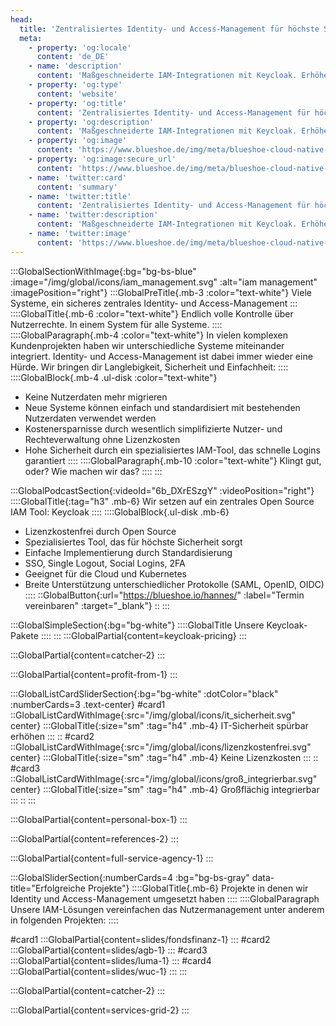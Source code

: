 ```yaml
---
head:
  title: 'Zentralisiertes Identity- und Access-Management für höchste Sicherheit und Effizienz'
  meta:
    - property: 'og:locale'
      content: 'de_DE'
    - name: 'description'
      content: 'Maßgeschneiderte IAM-Integrationen mit Keycloak. Erhöhe deine IT-Sicherheit ohne Lizenzkosten. Profitiere von 10 Jahren Erfahrung und über 200 erfolgreichen Projekten.'
    - property: 'og:type'
      content: 'website'
    - property: 'og:title'
      content: 'Zentralisiertes Identity- und Access-Management für höchste Sicherheit und Effizienz'
    - property: 'og:description'
      content: 'Maßgeschneiderte IAM-Integrationen mit Keycloak. Erhöhe deine IT-Sicherheit ohne Lizenzkosten. Profitiere von 10 Jahren Erfahrung und über 200 erfolgreichen Projekten.'
    - property: 'og:image'
      content: 'https://www.blueshoe.de/img/meta/blueshoe-cloud-native-devlopment.png'
    - property: 'og:image:secure_url'
      content: 'https://www.blueshoe.de/img/meta/blueshoe-cloud-native-devlopment.png'
    - name: 'twitter:card'
      content: 'summary'
    - name: 'twitter:title'
      content: 'Zentralisiertes Identity- und Access-Management für höchste Sicherheit und Effizienz'
    - name: 'twitter:description'
      content: 'Maßgeschneiderte IAM-Integrationen mit Keycloak. Erhöhe deine IT-Sicherheit ohne Lizenzkosten. Profitiere von 10 Jahren Erfahrung und über 200 erfolgreichen Projekten.'
    - name: 'twitter:image'
      content: 'https://www.blueshoe.de/img/meta/blueshoe-cloud-native-devlopment.png'
---
```


:::GlobalSectionWithImage{:bg="bg-bs-blue" :image="/img/global/icons/iam_management.svg" :alt="iam management" :imagePosition="right"}
  :::GlobalPreTitle{.mb-3 :color="text-white"}
    Viele Systeme, ein sicheres zentrales Identity- und Access-Management
  :::
  ::::GlobalTitle{.mb-6 :color="text-white"}
    Endlich volle Kontrolle über Nutzerrechte. In einem System für alle Systeme.
  ::::
  ::::GlobalParagraph{.mb-4 :color="text-white"}
    In vielen komplexen Kundenprojekten haben wir unterschiedliche Systeme miteinander integriert. Identity- und Access-Management ist dabei immer wieder eine Hürde. Wir bringen dir Langlebigkeit, Sicherheit und Einfachheit:
  ::::
  ::::GlobalBlock{.mb-4 .ul-disk :color="text-white"}
  - Keine Nutzerdaten mehr migrieren
  - Neue Systeme können einfach und standardisiert mit bestehenden Nutzerdaten verwendet werden
  - Kostenersparnisse durch wesentlich simplifizierte Nutzer- und Rechteverwaltung ohne Lizenzkosten
  - Hohe Sicherheit durch ein spezialisiertes IAM-Tool, das schnelle Logins garantiert
  ::::
  ::::GlobalParagraph{.mb-10 :color="text-white"}
    Klingt gut, oder? Wie machen wir das?
  ::::
:::

<!--- Wir haben diesen Schmerz für uns gelöst und tun das auch für dich: --->
:::GlobalPodcastSection{:videoId="6b_DXrESzgY" :videoPosition="right"}
  ::::GlobalTitle{:tag="h3" .mb-6}
  Wir setzen auf ein zentrales Open Source IAM Tool: Keycloak
  ::::
  ::::GlobalBlock{.ul-disk .mb-6}
  - Lizenzkostenfrei durch Open Source
  - Spezialisiertes Tool, das für höchste Sicherheit sorgt
  - Einfache Implementierung durch Standardisierung
  - SSO, Single Logout, Social Logins, 2FA
  - Geeignet für die Cloud und Kubernetes
  - Breite Unterstützung unterschiedlicher Protokolle (SAML, OpenID, OIDC)
  ::::
  ::GlobalButton{:url="https://blueshoe.io/hannes/" :label="Termin vereinbaren" :target="_blank"}
  ::
:::



<!--- Pricing --->
:::GlobalSimpleSection{:bg="bg-white"}
  ::::GlobalTitle
    Unsere Keycloak-Pakete
  ::::
:::
:::GlobalPartial{content=keycloak-pricing}
:::

<!--- Call an expert --->
:::GlobalPartial{content=catcher-2}
:::

<!--- Profitiere von: --->
:::GlobalPartial{content=profit-from-1}
:::


<!--- Profitiere von: Boxen --->
:::GlobalListCardSliderSection{:bg="bg-white" :dotColor="black" :numberCards=3 .text-center}
#card1
::GlobalListCardWithImage{:src="/img/global/icons/it_sicherheit.svg" center}
:::GlobalTitle{:size="sm" :tag="h4" .mb-4}
IT-Sicherheit spürbar erhöhen
:::
::
#card2
::GlobalListCardWithImage{:src="/img/global/icons/lizenzkostenfrei.svg" center}
:::GlobalTitle{:size="sm" :tag="h4" .mb-4}
Keine Lizenzkosten
:::
::
#card3
::GlobalListCardWithImage{:src="/img/global/icons/groß_integrierbar.svg" center}
:::GlobalTitle{:size="sm" :tag="h4" .mb-4}
Großflächig integrierbar
:::
::
:::

<!--- persönlicher Kontakt --->
:::GlobalPartial{content=personal-box-1}
:::

<!--- Referenzen --->
:::GlobalPartial{content=references-2}
:::

<!--- Wir betreuen auch komplette Projekte --->
:::GlobalPartial{content=full-service-agency-1}
:::



<!--- Projekte --->
:::GlobalSliderSection{:numberCards=4 :bg="bg-bs-gray" data-title="Erfolgreiche Projekte"}
  ::::GlobalTitle{.mb-6}
  Projekte in denen wir Identity und Access-Management umgesetzt haben
  ::::
  ::::GlobalParagraph
  Unsere IAM-Lösungen vereinfachen das Nutzermanagement unter anderem in folgenden Projekten:
  ::::

#card1
  :::GlobalPartial{content=slides/fondsfinanz-1}
  :::
#card2
  :::GlobalPartial{content=slides/agb-1}
  :::
#card3
  :::GlobalPartial{content=slides/luma-1}
  :::
#card4
  :::GlobalPartial{content=slides/wuc-1}
  :::
:::


<!--- Call an expert --->
:::GlobalPartial{content=catcher-2}
:::


<!--- Service Grid --->
:::GlobalPartial{content=services-grid-2}
:::